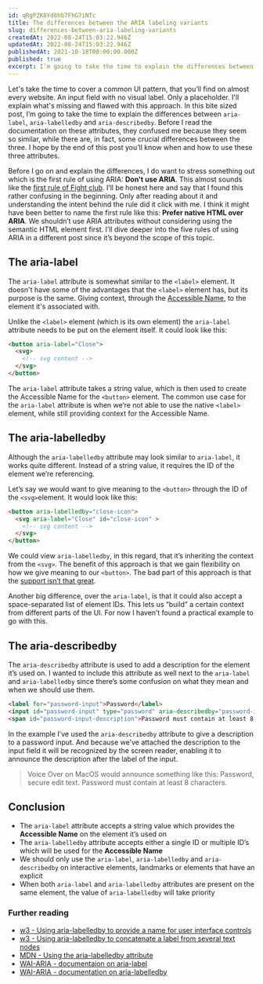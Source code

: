 ```yaml
---
id: qRgPZK8Yd8hb7FhG7iNTc
title: The differences between the ARIA labeling variants
slug: differences-between-aria-labeling-variants
createdAt: 2022-08-24T15:03:22.946Z
updatedAt: 2022-08-24T15:03:22.946Z
publishedAt: 2021-10-18T00:00:00.000Z
published: true
excerpt: I’m going to take the time to explain the differences between `aria-label`, `aria-labelledby` and `aria-describedby`. How they're used and what their use cases are.
---
```

 Let's take the time to cover a common UI pattern, that you’ll find on almost every website. An input field with no visual label. Only a placeholder. I'll explain what's missing and flawed with this approach.
In this bite sized post, I’m going to take the time to explain the differences between `aria-label`, `aria-labelledby` and `aria-describedby`. Before I read the documentation on these attributes, they confused me because they seem so similar, while there are, in fact, some crucial differences between the three. I hope by the end of this post you’ll know when and how to use these three attributes.

Before I go on and explain the differences, I do want to stress something out which is the first rule of using ARIA: **Don't use ARIA**. This almost sounds like the [first rule of Fight club](https://www.rottentomatoes.com/m/fight_club/quotes/#:~:text=to%20Fight%20Club.-,The%20first%20rule%20of%20Fight%20Club%20is%3A%20you%20do%20not,out%2C%20the%20fight%20is%20over.). I’ll be honest here and say that I found this rather confusing in the beginning. Only after reading about it and understanding the intent behind the rule did it click with me. I think it might have been better to name the first rule like this: **Prefer native HTML over ARIA**. We shouldn’t use ARIA attributes without considering using the semantic HTML element first. I’ll dive deeper into the five rules of using ARIA in a different post since it’s beyond the scope of this topic.

## The aria-label

The `aria-label` attribute is somewhat similar to the `<label>` element. It doesn't have some of the advantages that the `<label>` element has, but its purpose is the same. Giving context, through the [Accessible Name](https://www.w3.org/TR/accname-1.2/), to the element it's associated with.

Unlike the `<label>` element (which is its own element) the `aria-label` attribute needs to be put on the element itself. It could look like this:

```html
<button aria-label="Close">
  <svg>
    <!-- svg content -->
  </svg>
</button>
```

The `aria-label` attribute takes a string value, which is then used to create the Accessible Name for the `<button>` element. The common use case for the `aria-label` attribute is when we’re not able to use the native `<label>` element, while still providing context for the Accessible Name.

## The aria-labelledby

Although the `aria-labelledby` attribute may look similar to `aria-label`, it works quite different. Instead of a string value, it requires the ID of the element we’re referencing.

Let’s say we would want to give meaning to the `<button>` through the ID of the `<svg>`element. It would look like this:

```html
<button aria-labelledby="close-icon">
  <svg aria-label="Close" id="close-icon" >
    <!-- svg content -->
  </svg>
</button>
```

We could view `aria-labelledby`, in this regard, that it’s inheriting the context from the `<svg>`. The benefit of this approach is that we gain flexibility on how we give meaning to our `<button>`. The bad part of this approach is that the [support isn’t that great](https://a11ysupport.io/tech/aria/aria-labelledby_attribute).

Another big difference, over the `aria-label`, is that it could also accept a space-separated list of element IDs. This lets us “build” a certain context from different parts of the UI. For now I haven’t found a practical example to go with this.

## The aria-describedby

The `aria-describedby` attribute is used to add a description for the element it’s used on. I wanted to include this attribute as well next to the `aria-label` and `aria-labelledby` since there’s some confusion on what they mean and when we should use them.

```html
<label for="password-input">Password</label>
<input id="password-input" type="password" aria-describedby="password-input-description">
<span id="password-input-description">Password must contain at least 8 characters<span>
```

In the example I’ve used the `aria-describedby` attribute to give a description to a password input. And because we’ve attached the description to the input field it will be recognized by the screen reader, enabling it to announce the description after the label of the input.

> Voice Over on MacOS would announce something like this: Password, secure edit text. Password must contain at least 8 characters.

## Conclusion

- The `aria-label` attribute accepts a string value which provides the **Accessible Name** on the element it’s used on
- The `aria-labelledby` attribute accepts either a single ID or multiple ID’s which will be used for the **Accessible Name**
- We should only use the `aria-label`, `aria-labelledby` and `aria-describedby` on interactive elements, landmarks or elements that have an explicit
- When both `aria-label` and `aria-labelledby` attributes are present on the same element, the value of `aria-labelledby` will take priority

### Further reading

- [w3 - Using aria-labelledby to provide a name for user interface controls](https://www.w3.org/TR/WCAG20-TECHS/ARIA16.html)
- [w3 - Using aria-labelledby to concatenate a label from several text nodes](https://www.w3.org/TR/WCAG20-TECHS/ARIA9)
- [MDN - Using the aria-labelledby attribute](https://developer.mozilla.org/en-US/docs/Web/Accessibility/ARIA/ARIA_Techniques/Using_the_aria-labelledby_attribute)
- [WAI-ARIA - documentaion on aria-label](https://www.w3.org/TR/wai-aria/#aria-label)
- [WAI-ARIA - documentation on aria-labelledby](https://www.w3.org/TR/wai-aria/#aria-labelledby)
